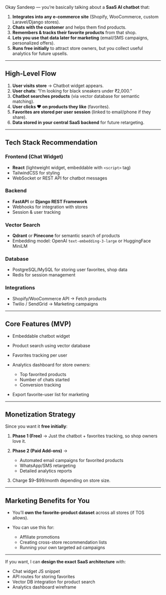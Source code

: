Okay Sandeep — you’re basically talking about a **SaaS AI chatbot** that:

1. **Integrates into any e-commerce site** (Shopify, WooCommerce, custom Laravel/Django stores).
2. **Chats with the customer** and helps them find products.
3. **Remembers & tracks their favorite products** from that shop.
4. **Lets you use that data later for marketing** (email/SMS campaigns, personalized offers).
5. **Runs free initially** to attract store owners, but you collect useful analytics for future upsells.

---

## **High-Level Flow**

1. **User visits store** → Chatbot widget appears.
2. **User chats**: “I’m looking for black sneakers under ₹2,000.”
3. **Chatbot searches products** (via vector database for semantic matching).
4. **User clicks ❤️ on products they like** (favorites).
5. **Favorites are stored per user session** (linked to email/phone if they share).
6. **Data stored in your central SaaS backend** for future retargeting.

---

## **Tech Stack Recommendation**

### **Frontend (Chat Widget)**

* **React** (lightweight widget, embeddable with `<script>` tag)
* TailwindCSS for styling
* WebSocket or REST API for chatbot messages

### **Backend**

* **FastAPI** or **Django REST Framework**
* Webhooks for integration with stores
* Session & user tracking

### **Vector Search**

* **Qdrant** or **Pinecone** for semantic search of products
* Embedding model: OpenAI `text-embedding-3-large` or HuggingFace MiniLM

### **Database**

* PostgreSQL/MySQL for storing user favorites, shop data
* Redis for session management

### **Integrations**

* Shopify/WooCommerce API → Fetch products
* Twilio / SendGrid → Marketing campaigns

---

## **Core Features (MVP)**

* Embeddable chatbot widget
* Product search using vector database
* Favorites tracking per user
* Analytics dashboard for store owners:

  * Top favorited products
  * Number of chats started
  * Conversion tracking
* Export favorite-user list for marketing

---

## **Monetization Strategy**

Since you want it **free initially**:

1. **Phase 1 (Free)** → Just the chatbot + favorites tracking, so shop owners love it.
2. **Phase 2 (Paid Add-ons)** →

   * Automated email campaigns for favorited products
   * WhatsApp/SMS retargeting
   * Detailed analytics reports
3. Charge \$9–\$99/month depending on store size.

---

## **Marketing Benefits for You**

* You’ll **own the favorite-product dataset** across all stores (if TOS allows).
* You can use this for:

  * Affiliate promotions
  * Creating cross-store recommendation lists
  * Running your own targeted ad campaigns

---

If you want, I can **design the exact SaaS architecture** with:

* Chat widget JS snippet
* API routes for storing favorites
* Vector DB integration for product search
* Analytics dashboard wireframe

